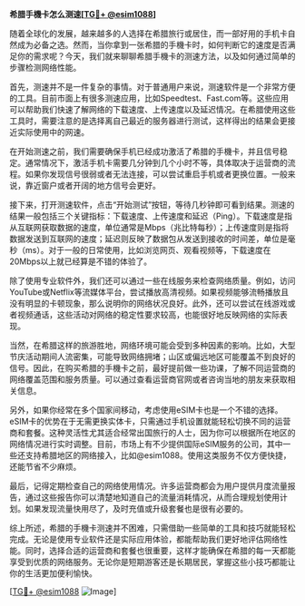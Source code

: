 **希腊手機卡怎么测速[[TG💪+ @esim1088](https://t.me/s/esim1088)]**

随着全球化的发展，越来越多的人选择在希腊旅行或居住，而一部好用的手机卡自然成为必备之选。然而，当你拿到一张希腊的手機卡时，如何判断它的速度是否满足你的需求呢？今天，我们就来聊聊希腊手機卡的测速方法，以及如何通过简单的步骤检测网络性能。

首先，测速并不是一件复杂的事情。对于普通用户来说，测速软件是一个非常方便的工具。目前市面上有很多测速应用，比如Speedtest、Fast.com等。这些应用可以帮助我们快速了解网络的下载速度、上传速度以及延迟情况。在希腊使用这些工具时，需要注意的是选择离自己最近的服务器进行测试，这样得出的结果会更接近实际使用中的网速。

在开始测速之前，我们需要确保手机已经成功激活了希腊的手機卡，并且信号稳定。通常情况下，激活手机卡需要几分钟到几个小时不等，具体取决于运营商的流程。如果你发现信号很弱或者无法连接，可以尝试重启手机或者更换位置。一般来说，靠近窗户或者开阔的地方信号会更好。

接下来，打开测速软件，点击“开始测试”按钮，等待几秒钟即可看到结果。测速的结果一般包括三个关键指标：下载速度、上传速度和延迟（Ping）。下载速度是指从互联网获取数据的速度，单位通常是Mbps（兆比特每秒）；上传速度则是指将数据发送到互联网的速度；延迟则反映了数据包从发送到接收的时间差，单位是毫秒（ms）。对于一般的日常使用，比如浏览网页、观看视频等，下载速度在20Mbps以上就已经算是不错的体验了。

除了使用专业软件外，我们还可以通过一些在线服务来检查网络质量。例如，访问YouTube或Netflix等流媒体平台，尝试播放高清视频。如果视频能够流畅播放且没有明显的卡顿现象，那么说明你的网络状况良好。此外，还可以尝试在线游戏或者视频通话，这些活动对网络的稳定性要求较高，也能很好地反映网络的实际表现。

当然，在希腊这样的旅游胜地，网络环境可能会受到多种因素的影响。比如，大型节庆活动期间人流密集，可能导致网络拥堵；山区或偏远地区可能覆盖不到良好的信号。因此，在购买希腊的手機卡之前，最好提前做一些功课，了解不同运营商的网络覆盖范围和服务质量。可以通过查看运营商官网或者咨询当地的朋友来获取相关信息。

另外，如果你经常在多个国家间移动，考虑使用eSIM卡也是一个不错的选择。eSIM卡的优势在于无需更换实体卡，只需通过手机设置就能轻松切换不同的运营商和套餐。这种灵活性尤其适合经常出国旅行的人士，因为你可以根据所在地区的网络情况进行实时调整。目前，市场上有不少提供国际eSIM服务的公司，其中一些还支持希腊地区的网络接入，比如@esim1088。使用这类服务不仅方便快捷，还能节省不少麻烦。

最后，记得定期检查自己的网络使用情况。许多运营商都会为用户提供月度流量报告，通过这些报告你可以清楚地知道自己的流量消耗情况，从而合理规划使用计划。如果发现流量快用尽了，及时充值或升级套餐也是很有必要的。

综上所述，希腊的手機卡测速并不困难，只需借助一些简单的工具和技巧就能轻松完成。无论是使用专业软件还是实际应用体验，都能帮助我们更好地评估网络性能。同时，选择合适的运营商和套餐也很重要，这样才能确保在希腊的每一天都能享受到优质的网络服务。无论你是短期游客还是长期居民，掌握这些小技巧都能让你的生活更加便利愉快。

[[TG💪+ @esim1088](https://t.me/s/esim1088) ![Image](https://i.postimg.cc/4NQfJmqS/Snipaste-2025-05-13-00-14-12.png)]